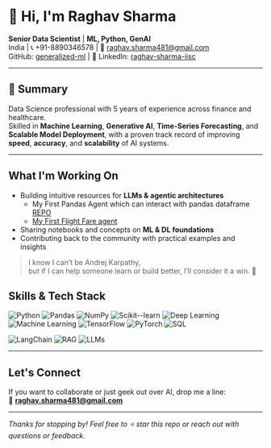 # 👋 Hi, I'm Raghav Sharma

**Senior Data Scientist** | **ML, Python, GenAI**  
India | 📞 +91-8890346578 | 📧 [raghav.sharma481@gmail.com](mailto:raghav.sharma481@gmail.com)  
GitHub: [generalized-ml](https://github.com/generalized-ml) | 💼 LinkedIn: [raghav-sharma-iisc](https://linkedin.com/in/raghav-sharma-iisc)

---

## 🧾 Summary

Data Science professional with 5 years of experience across finance and healthcare.  
Skilled in **Machine Learning**, **Generative AI**, **Time-Series Forecasting**, and **Scalable Model Deployment**, with a proven track record of improving **speed**, **accuracy**, and **scalability** of AI systems.

---
## What I'm Working On
- Building intuitive resources for **LLMs & agentic architectures** <br>
  - My First Pandas Agent which can interact with pandas dataframe [REPO](https://github.com/generalized-ml/Pandas-Agent)
  - [My First Flight Fare agent](https://github.com/generalized-ml/generalized-ml/tree/main/learning_algos/llm/Agentic_AI_with_langchain)
- Sharing notebooks and concepts on **ML & DL foundations**
- Contributing back to the community with practical examples and insights

> I know I can’t be Andrej Karpathy,  
> but if I can help someone learn or build better, I’ll consider it a win. 🙌

## Skills & Tech Stack

![Python](https://img.shields.io/badge/Python-Expert-brightgreen)
![Pandas](https://img.shields.io/badge/Pandas-Expert-brightgreen)
![NumPy](https://img.shields.io/badge/NumPy-Advanced-brightgreen)
![Scikit--learn](https://img.shields.io/badge/Scikit--Learn-Expert-brightgreen)
![Deep Learning](https://img.shields.io/badge/Deep%20Learning-Expert-brightgreen)
![Machine Learning](https://img.shields.io/badge/Machine%20Learning-Expert-brightgreen)
![TensorFlow](https://img.shields.io/badge/TensorFlow-Advanced-green)
![PyTorch](https://img.shields.io/badge/PyTorch-Advanced-green)
![SQL](https://img.shields.io/badge/SQL-Intermediate-yellow)

![LangChain](https://img.shields.io/badge/LangChain-Learning-blue)
![RAG](https://img.shields.io/badge/RAG-Learning-blue)
![LLMs](https://img.shields.io/badge/LLMs-Learning-blue)

---

## Let's Connect

If you want to collaborate or just geek out over AI, drop me a line:  
📧 **raghav.sharma481@gmail.com**

---

*Thanks for stopping by! Feel free to ⭐ star this repo or reach out with questions or feedback.*
